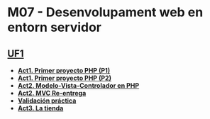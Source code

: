 # M07 - Desenvolupament web en entorn servidor
## [**UF1**](https://github.com/xzhou12/m07-web-servidor/tree/UF1/UF1)
* [**Act1. Primer proyecto PHP (P1)**](https://github.com/xzhou12/m07-web-servidor/tree/UF1/UF1/Act1.%201r%20proyecto%20php)
* [**Act1. Primer proyecto PHP (P2)**](https://github.com/xzhou12/m07-web-servidor/tree/UF1/UF1/Act1.%20php-pt2)
* [**Act2. Modelo-Vista-Controlador en PHP**](https://github.com/xzhou12/m07-web-servidor/tree/UF1/UF1/Act2.%20Modelo-Vista-Controlador%20en%20PHP)
* [**Act2. MVC Re-entrega**](https://github.com/xzhou12/m07-web-servidor/tree/UF1/UF1/Act2.%20MVC%20(Re-entrega))
* [**Validación práctica**](https://github.com/xzhou12/m07-web-servidor/tree/UF1/UF1/Validacion%20practica%20(XiaobinZhou))
* [**Act3. La tienda**](https://github.com/xzhou12/m07-web-servidor/tree/UF1/UF1/Act3.%20La%20tienda)
